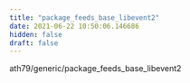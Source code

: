```yaml
---
title: "package_feeds_base_libevent2"
date: 2021-06-22 10:50:06.146686
hidden: false
draft: false
---
```


ath79/generic/package_feeds_base_libevent2

